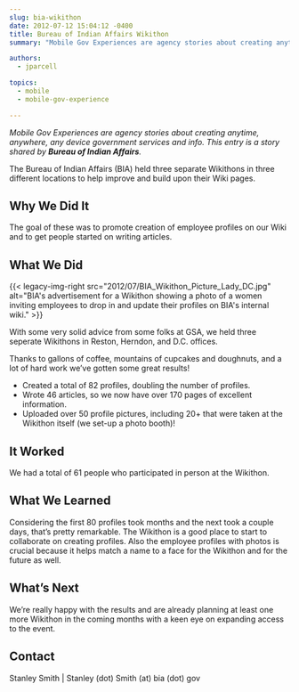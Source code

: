 ```yaml
---
slug: bia-wikithon
date: 2012-07-12 15:04:12 -0400
title: Bureau of Indian Affairs Wikithon
summary: "Mobile Gov Experiences are agency stories about creating anytime, anywhere, any device government services and info. This entry is a story shared by Bureau of Indian Affairs."

authors:
  - jparcell

topics:
  - mobile
  - mobile-gov-experience

---
```


_Mobile Gov Experiences are agency stories about creating anytime, anywhere, any device government services and info. This entry is a story shared by **Bureau of Indian Affairs**._

The Bureau of Indian Affairs (BIA) held three separate Wikithons in three different locations to help improve and build upon their Wiki pages.

## Why We Did It

The goal of these was to promote creation of employee profiles on our Wiki and to get people started on writing articles.

## What We Did

{{< legacy-img-right src="2012/07/BIA_Wikithon_Picture_Lady_DC.jpg" alt="BIA's advertisement for a Wikithon showing a photo of a women inviting employees to drop in and update their profiles on BIA's internal wiki." >}}

With some very solid advice from some folks at GSA, we held three seperate Wikithons in Reston, Herndon, and D.C. offices.

Thanks to gallons of coffee, mountains of cupcakes and doughnuts, and a lot of hard work we&#8217;ve gotten some great results!

  * Created a total of 82 profiles, doubling the number of profiles.
  * Wrote 46 articles, so we now have over 170 pages of excellent information.
  * Uploaded over 50 profile pictures, including 20+ that were taken at the Wikithon itself (we set-up a photo booth)!

## It Worked

We had a total of 61 people who participated in person at the Wikithon.

## What We Learned

Considering the first 80 profiles took months and the next took a couple days, that’s pretty remarkable. The Wikithon is a good place to start to collaborate on creating profiles. Also the employee profiles with photos is crucial because it helps match a name to a face for the Wikithon and for the future as well.

## What&#8217;s Next

We’re really happy with the results and are already planning at least one more Wikithon in the coming months with a keen eye on expanding access to the event.

## Contact

Stanley Smith | Stanley (dot) Smith (at) bia (dot) gov

